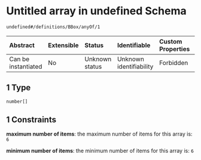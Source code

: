 # Untitled array in undefined Schema

```txt
undefined#/definitions/BBox/anyOf/1
```



| Abstract            | Extensible | Status         | Identifiable            | Custom Properties | Additional Properties | Access Restrictions | Defined In                                                        |
| :------------------ | :--------- | :------------- | :---------------------- | :---------------- | :-------------------- | :------------------ | :---------------------------------------------------------------- |
| Can be instantiated | No         | Unknown status | Unknown identifiability | Forbidden         | Allowed               | none                | [models.schema.json\*](models.schema.json "open original schema") |

## 1 Type

`number[]`

## 1 Constraints

**maximum number of items**: the maximum number of items for this array is: `6`

**minimum number of items**: the minimum number of items for this array is: `6`
